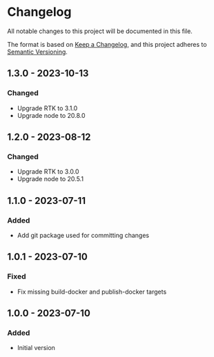 # Changelog

All notable changes to this project will be documented in this file.

The format is based on [Keep a Changelog](https://keepachangelog.com/en/1.0.0/),
and this project adheres to [Semantic Versioning](https://semver.org/spec/v2.0.0.html).

## 1.3.0 - 2023-10-13
### Changed
- Upgrade RTK to 3.1.0
- Upgrade node to 20.8.0

## 1.2.0 - 2023-08-12
### Changed
- Upgrade RTK to 3.0.0
- Upgrade node to 20.5.1

## 1.1.0 - 2023-07-11
### Added
- Add git package used for committing changes

## 1.0.1 - 2023-07-10
### Fixed
- Fix missing build-docker and publish-docker targets

## 1.0.0 - 2023-07-10
### Added
- Initial version
